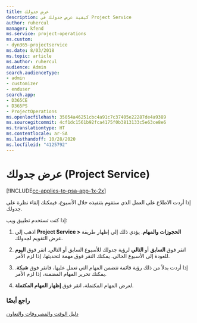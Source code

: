 ```yaml
---
title: عرض جدولك
description: كيفية عرض جدولك في Project Service
author: ruhercul
manager: kfend
ms.service: project-operations
ms.custom:
- dyn365-projectservice
ms.date: 8/03/2018
ms.topic: article
ms.author: ruhercul
audience: Admin
search.audienceType:
- admin
- customizer
- enduser
search.app:
- D365CE
- D365PS
- ProjectOperations
ms.openlocfilehash: 35054a46251cbc4a91c7c37405e22287de4a9389
ms.sourcegitcommit: 4cf1dc1561b92fca4175f0b3813133c5e63ce8e6
ms.translationtype: HT
ms.contentlocale: ar-SA
ms.lasthandoff: 10/28/2020
ms.locfileid: "4125792"
---
```

# <a name="view-your-schedule-project-service"></a>عرض جدولك (Project Service)

[!INCLUDE[cc-applies-to-psa-app-1x-2x](../includes/cc-applies-to-psa-app-1x-2x.md)]

إذا أردت الاطلاع على العمل الذي ستقوم بتنفيذه خلال الأسبوع، فيمكنك إلقاء نظرة على جدولك.  
  
 إذا كنت تستخدم تطبيق ويب:  
  
1.  اذهب إلى **Project Service > الحجوزات والمهام**. يؤدي ذلك إلى إظهار طريقة عرض التقويم لجدولك.  
  
2.  انقر فوق **السابق** أو **التالي** لرؤية جدولك للأسبوع السابق أو التالي. انقر فوق **اليوم** للعودة إلى الأسبوع الحالي. يمكنك النقر فوق مهمة لتحديثها، إذا لزم الأمر.  
  
3.  إذا أردت بدلاً من ذلك رؤية قائمة تتضمن المهام التي تعمل عليها، فانقر فوق **شبكة**. يمكنك تحرير المهام المضمنة، إذا لزم الأمر.  
  
4.  لعرض المهام المكتملة، انقر فوق **إظهار المهام المكتملة**.  
  
### <a name="see-also"></a>راجع أيضًا  
 [دليل الوقت والمصروفات والتعاون](../psa/time-expense-collaboration-guide.md)
